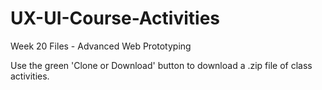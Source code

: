 # UX-UI-Course-Activities

Week 20 Files - Advanced Web Prototyping

Use the green 'Clone or Download' button to download a .zip file of class activities.
